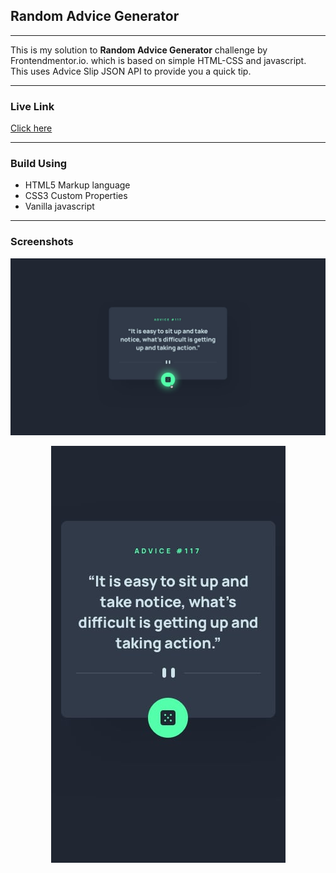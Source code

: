 <h2>Random Advice Generator</h2>
<hr>
This is my solution to <strong>Random Advice Generator</strong> challenge by Frontendmentor.io. which is based on simple HTML-CSS and javascript. This uses Advice Slip JSON API to provide you a quick tip.
<hr>
<h3>Live Link</h3>
<a href="https://sonakshirawat.github.io/Advice-Generator/">Click here</a>
<hr>
<h3>Build Using</h3>
<ul>
  <li>HTML5 Markup language</li>
  <li>CSS3 Custom Properties</li>
     <li>Vanilla javascript</li>
</ul>

<hr>

<h3>Screenshots</h3>
<img src="design/active-states.jpg" alt="Desktop version"/>
<p align="center">
<img src="design/mobile-design.jpg"  alt="Mobile view">
</p>